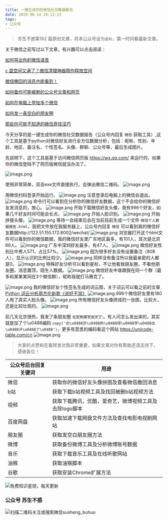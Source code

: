```yaml
---
title: 一键生成你的微信社交数据报告
date: 2020-08-14 19:12:13
tags:
- 公众号
---
```

> 苏生不惑第162 篇原创文章，将本公众号设为`星标`，第一时间看最新文章。

关于微信之前写过以下文章，有兴趣可以点击阅读：

[如何导出你的微信语音](https://mp.weixin.qq.com/s/Nu8x-dA2IRXtOcjVJuenKA)

[c 盘空间又满了？微信清理神器帮你释放空间](https://mp.weixin.qq.com/s/mMrtMRQm2dMWHyv1c_23Dw)

[微信撤回的消息也能看到！](https://mp.weixin.qq.com/s/PTRAREoFRfOJqOUlMCWhbQ)

[如何备份可能被删的公众号文章和网页](https://mp.weixin.qq.com/s/bIE23HBq_sqvLkV18_BlbQ)

[如何在电脑上登陆多个微信](https://mp.weixin.qq.com/s/_3AeNahwbs8c3UJ0is1t4A)

[如何发一条空白的朋友圈](https://mp.weixin.qq.com/s/Xz1m-mqtCcBF_4hmGCpkUQ)

[那些你可能不知道的微信奇技淫巧](https://mp.weixin.qq.com/s/eGDO0Y8el_dsEyriCoAgog)

今天分享的是一键生成你的微信社交数据报告（公众号内回复 `微信` 获取工具）,这个工具是基于python对微信好友进行全方位数据分析，包括：昵称、性别、年龄、地区、备注名、个性签名、头像、群聊、公众号等，最后生成图片。

先说明下，这个工具是基于访问微信网页版 https://wx.qq.com/ 来运行的，如果你的微信登陆不了网页版微信就没办法了。

![image.png](https://upload-images.jianshu.io/upload_images/23152173-33fd9a7cb1f95bf2.png?imageMogr2/auto-orient/strip%7CimageView2/2/w/1240)

使用非常简单，双击exe文件直接执行，会弹出微信二维码。
![image.png](https://upload-images.jianshu.io/upload_images/23152173-f7827edf98f4ed7f.png?imageMogr2/auto-orient/strip%7CimageView2/2/w/1240)

用微信扫码登录开始运行。
![image.png](https://upload-images.jianshu.io/upload_images/23152173-1d79807034e524df.png?imageMogr2/auto-orient/strip%7CimageView2/2/w/1240)
注意登录后电脑上的微信会退出。
![image.png](https://upload-images.jianshu.io/upload_images/23152173-14e29b7a77cfd6ba.png?imageMogr2/auto-orient/strip%7CimageView2/2/w/1240)
命令行可以看到在分析你的微信好友数据，这个不会给你的微信好友发消息的，放心。
![image.png](https://upload-images.jianshu.io/upload_images/23152173-1a1c831c84ceb2e8.png?imageMogr2/auto-orient/strip%7CimageView2/2/w/1240)
开始下载微信好友头像，我有996个好友，如果几千好友时间可能会长点。
 ![image.png](https://upload-images.jianshu.io/upload_images/23152173-39ea6b6a8d989740.png?imageMogr2/auto-orient/strip%7CimageView2/2/w/1240)
开始人脸识别。
![image.png](https://upload-images.jianshu.io/upload_images/23152173-d7177d8ad55466f1.png?imageMogr2/auto-orient/strip%7CimageView2/2/w/1240)
开始拼接头像。
![image.png](https://upload-images.jianshu.io/upload_images/23152173-28db63829c0753e0.png?imageMogr2/auto-orient/strip%7CimageView2/2/w/1240)
等待一会结束后会在当前目前生成一个文件 `微信个人数据报告.html`，我把文件放在我服务器上，公众号内回复 `微信` 可以看到我的微信好友数据http://122.51.155.172:8002/wechat/ 
![image.png](https://upload-images.jianshu.io/upload_images/23152173-9ea5e22a43775aa2.png?imageMogr2/auto-orient/strip%7CimageView2/2/w/1240)
浏览器打开这个html文件可以看到你的微信数据，我的微信好友里广东地区最多，有101人，其次是北京86人。
![image.png](https://upload-images.jianshu.io/upload_images/23152173-1b3059660fca2467.png?imageMogr2/auto-orient/strip%7CimageView2/2/w/1240)
广东中深圳好友最多，有47人。
![image.png](https://upload-images.jianshu.io/upload_images/23152173-0df5a56be3e2ff45.png?imageMogr2/auto-orient/strip%7CimageView2/2/w/1240)
微信好友性别比中男人571，占比57%。
![image.png](https://upload-images.jianshu.io/upload_images/23152173-aa85a4f74c9ba8e6.png?imageMogr2/auto-orient/strip%7CimageView2/2/w/1240)
因为很多好友没有设置备注（808人），显示认识的比例比较少。
![image.png](https://upload-images.jianshu.io/upload_images/23152173-07ff509997d36920.png?imageMogr2/auto-orient/strip%7CimageView2/2/w/1240)
同样没有备注所以我最亲密的人都是0。
![image.png](https://upload-images.jianshu.io/upload_images/23152173-9d416ee2bb764165.png?imageMogr2/auto-orient/strip%7CimageView2/2/w/1240)
特殊好友分析可以看到星标，不让他看我朋友圈，不看他朋友圈，消息置顶，陌生人数据。
![image.png](https://upload-images.jianshu.io/upload_images/23152173-cf74875290294411.png?imageMogr2/auto-orient/strip%7CimageView2/2/w/1240)
微信好友中谁跟我在同一个群（最多和某某某同在3个微信群），昵称我就打马赛克了。

![image.png](https://upload-images.jianshu.io/upload_images/23152173-7894ff04f2b59de6.png?imageMogr2/auto-orient/strip%7CimageView2/2/w/1240)
我的微信好友个性签名生成的词云图，关于词云可以看之前的文章 [Python 词云分析周杰伦新歌《说好不哭》](https://mp.weixin.qq.com/s/whcZis69KnIzEUVMtrjdmA)
![image.png](https://upload-images.jianshu.io/upload_images/23152173-f9dc5d0f7a3fed16.png?imageMogr2/auto-orient/strip%7CimageView2/2/w/1240)
996个微信好友里有180人用了真实人脸头像。
![image.png](https://upload-images.jianshu.io/upload_images/23152173-9784fb727c83f8bc.png?imageMogr2/auto-orient/strip%7CimageView2/2/w/1240)
所有微信好友头像拼成的一张图，比较大，还是比较壮观的。
![image.png](https://upload-images.jianshu.io/upload_images/23152173-61310e4ee220660d.png?imageMogr2/auto-orient/strip%7CimageView2/2/w/1240)


前几天北京很热，我发了条朋友圈 `北҈京҈热҈得҈字҈出҈汗҈了҈` ，有人问怎么发出来的，其实就是加了个\u0488编码 `copy('北\u0488京\u0488热\u0488得\u0488字\u0488出\u0488汗\u0488了\u0488')`，更多有意思的编码看这个网站 https://unicode-table.com/cn 
![image.png](https://upload-images.jianshu.io/upload_images/23152173-f4077b3bc49cbcc7.png?imageMogr2/auto-orient/strip%7CimageView2/2/w/1240)

> 大家的点赞和在看转发对我非常重要，如果文章对你有帮助还请支持下， 感谢各位！

| 公众号后台回复关键词    |  用途   |
| --- | --- |
| 微信    | 获取你的微信好友头像拼图及查看微信撤回消息    |
|  b站   |  获取下载b站视频工具及找回被删b站视频方法   |
|  视频   |  获取下载腾讯，优酷，爱奇艺，微博视频工具及去除logo脚本   |
|  百度网盘   | 获取加速下载网盘文件方法及查找电影电视剧网站    |
|   朋友圈  |  获取发空白朋友圈方法   |
|  微博   |  获取备份微博工具及分析微博账号数据   |
|  音乐   |   获取下载音乐工具及在线听歌网站  |
|  油猴   |   获取油猴脚本  |
|谷歌|获取安装Chrome扩展方法|

![免费知识星球，每天更新](https://upload-images.jianshu.io/upload_images/17817191-9d41aa25edcd25c4.png?imageMogr2/auto-orient/strip%7CimageView2/2/w/1240)

### 公众号 苏生不惑
 ![扫描二维码关注或搜索微信susheng_buhuo](https://upload-images.jianshu.io/upload_images/17817191-6e0079f95d4c0338.jpg?imageMogr2/auto-orient/strip%7CimageView2/2/w/1240)
